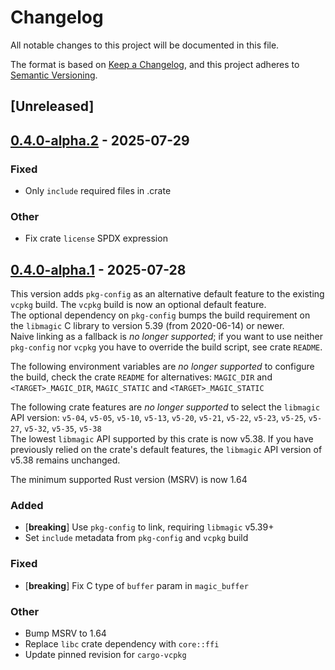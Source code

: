 # Changelog

All notable changes to this project will be documented in this file.

The format is based on [Keep a Changelog](https://keepachangelog.com/en/1.0.0/),
and this project adheres to [Semantic Versioning](https://semver.org/spec/v2.0.0.html).

## [Unreleased]

## [0.4.0-alpha.2](https://github.com/robo9k/rust-magic-sys/compare/v0.4.0-alpha.1...v0.4.0-alpha.2) - 2025-07-29

### Fixed

- Only `include` required files in .crate

### Other

- Fix crate `license` SPDX expression

## [0.4.0-alpha.1](https://github.com/robo9k/rust-magic-sys/compare/v0.3.0...v0.4.0-alpha.1) - 2025-07-28

This version adds `pkg-config` as an alternative default feature to the existing `vcpkg` build. The `vcpkg` build is now an optional default feature.  
The optional dependency on `pkg-config` bumps the build requirement on the `libmagic` C library to version 5.39 (from 2020-06-14) or newer.  
Naive linking as a fallback is _no longer supported_; if you want to use neither `pkg-config` nor `vcpkg` you have to override the build script, see crate `README`.  

The following environment variables are _no longer supported_ to configure the build, check the crate `README` for alternatives: `MAGIC_DIR` and `<TARGET>_MAGIC_DIR`, `MAGIC_STATIC` and `<TARGET>_MAGIC_STATIC`

The following crate features are _no longer supported_ to select the `libmagic` API version: `v5-04`, `v5-05`, `v5-10`, `v5-13`, `v5-20`, `v5-21`, `v5-22`, `v5-23`, `v5-25`, `v5-27`, `v5-32`, `v5-35`, `v5-38`  
The lowest `libmagic` API supported by this crate is now v5.38.
If you have previously relied on the crate's default features, the `libmagic` API version of v5.38 remains unchanged.  

The minimum supported Rust version (MSRV) is now 1.64

### Added
- [**breaking**] Use `pkg-config` to link, requiring `libmagic` v5.39+
- Set `include` metadata from `pkg-config` and `vcpkg` build

### Fixed

- [**breaking**] Fix C type of `buffer` param in `magic_buffer`

### Other

- Bump MSRV to 1.64
- Replace `libc` crate dependency with `core::ffi`
- Update pinned revision for `cargo-vcpkg`
